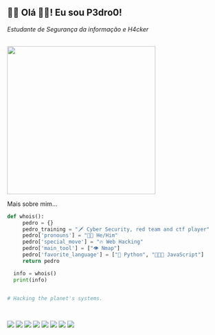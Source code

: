 <h2>👩‍💻 Olá 👋🏼! Eu sou P3dro0!</h2>
<p><em>Estudante de Segurança da informação e H4cker</em></p><br>
<img src="https://media1.tenor.com/m/9Pn19IB5kYcAAAAC/hacking-computer-screen.gif" width="345">


<br>

Mais sobre mim...

```python
def whois():
	 pedro = {}
	 pedro_training = "🗡 Cyber Security, red team and ctf player"
	 pedro['pronouns'] = "👦🏻 He/Him"
	 pedro['special_move'] = "🔥 Web Hacking"
	 pedro['main_tool'] = ["👁 Nmap"]
	 pedro['favorite_language'] = ["🐍 Python", "👨🏻‍💻 JavaScript"]
	 return pedro

  info = whois()
  print(info)


# Hacking the planet's systems.
```
<br>

![]((https://camo.githubusercontent.com/7eefb2ba052806d8a9ce69863c2eeb3b03cd5935ead7bd2e9245ae2e705a1adf/68747470733a2f2f696d672e736869656c64732e696f2f62616467652f4c696e75782d4643433632343f7374796c653d666f722d7468652d6261646765266c6f676f3d6c696e7578266c6f676f436f6c6f723d626c61636b))
![](https://camo.githubusercontent.com/ff5bae8b465bd0867d4f1b51360e74b93efc962e62c025001c0af0cdf067d496/68747470733a2f2f696d672e736869656c64732e696f2f62616467652f507974686f6e2d3134333534433f7374796c653d666f722d7468652d6261646765266c6f676f3d707974686f6e266c6f676f436f6c6f723d7768697465)
![](https://camo.githubusercontent.com/a68fdafff2c458721dd1423490517ca3e726b7e3d21eac37ae9d308858a83348/68747470733a2f2f696d672e736869656c64732e696f2f62616467652f4769744875622d3138313731373f7374796c653d666f722d7468652d6261646765266c6f676f3d676974687562266c6f676f436f6c6f723d7768697465)
![](https://camo.githubusercontent.com/f42054b8c6445a50c8c294f84342f67ae2215437b3cf7e9fa70627ffd8c71868/68747470733a2f2f696d672e736869656c64732e696f2f62616467652f4861636b65724f6e652d3439343634393f7374796c653d666f722d7468652d6261646765266c6f676f3d6861636b65726f6e65266c6f676f436f6c6f723d7768697465)
![](https://camo.githubusercontent.com/81820eed5e53cfd238ec3c011ae4b8191e29c3f99c2f88ed100f06ae37abfdc7/68747470733a2f2f696d672e736869656c64732e696f2f62616467652f4d6963726f736f66742d3636363636363f7374796c653d666f722d7468652d6261646765266c6f676f3d6d6963726f736f6674266c6f676f436f6c6f723d7768697465)
![](https://img.shields.io/badge/Kali-268BEE?style=for-the-badge&logo=kalilinux&logoColor=white)
![]((https://img.shields.io/badge/javascript-%23323330.svg?style=for-the-badge&logo=javascript&logoColor=%23F7DF1E))
![](https://camo.githubusercontent.com/7eefb2ba052806d8a9ce69863c2eeb3b03cd5935ead7bd2e9245ae2e705a1adf/68747470733a2f2f696d672e736869656c64732e696f2f62616467652f4c696e75782d4643433632343f7374796c653d666f722d7468652d6261646765266c6f676f3d6c696e7578266c6f676f436f6c6f723d626c61636b)
